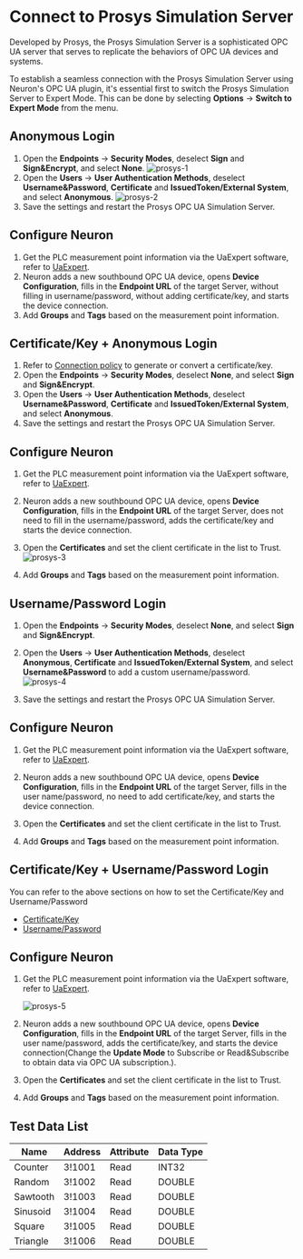# Connect to Prosys Simulation Server

Developed by Prosys, the Prosys Simulation Server is a sophisticated OPC UA server that serves to replicate the behaviors of OPC UA devices and systems. 

To establish a seamless connection with the Prosys Simulation Server using Neuron's OPC UA plugin, it's essential first to switch the Prosys Simulation Server to Expert Mode. This can be done by selecting **Options** -> **Switch to Expert Mode** from the menu.

## Anonymous Login

1. Open the **Endpoints** -> **Security Modes**, deselect **Sign** and **Sign&Encrypt**, and select **None**.
    ![prosys-1](./assets/prosys-1.jpg)
2. Open the **Users** -> **User Authentication Methods**, deselect **Username&Password**, **Certificate** and **IssuedToken/External System**, and select **Anonymous**.
    ![prosys-2](./assets/prosys-2.jpg)
3. Save the settings and restart the Prosys OPC UA Simulation Server.

## Configure Neuron

1. Get the PLC measurement point information via the UaExpert software, refer to [UaExpert](./uaexpert.md).
1. Neuron adds a new southbound OPC UA device, opens **Device Configuration**, fills in the **Endpoint URL** of the target Server, without filling in username/password, without adding certificate/key, and starts the device connection.
1. Add **Groups** and **Tags** based on the measurement point information.

## Certificate/Key + Anonymous Login

1. Refer to [Connection policy](./policy.md) to generate or convert a certificate/key.
2. Open the **Endpoints** -> **Security Modes**, deselect **None**, and select **Sign** and **Sign&Encrypt**.
3. Open the **Users** -> **User Authentication Methods**, deselect **Username&Password**, **Certificate** and **IssuedToken/External System**, and select **Anonymous**.
4. Save the settings and restart the Prosys OPC UA Simulation Server.

## Configure Neuron

1. Get the PLC measurement point information via the UaExpert software, refer to [UaExpert](./uaexpert.md).
2. Neuron adds a new southbound OPC UA device, opens **Device Configuration**, fills in the **Endpoint URL** of the target Server, does not need to fill in the username/password, adds the certificate/key and starts the device connection.
3. Open the **Certificates** and set the client certificate in the list to Trust.
    ![prosys-3](./assets/prosys-3.jpg)

4. Add **Groups** and **Tags** based on the measurement point information.

## Username/Password Login

1. Open the **Endpoints** -> **Security Modes**, deselect **None**, and select **Sign** and **Sign&Encrypt**.

2. Open the **Users** -> **User Authentication Methods**, deselect **Anonymous**, **Certificate** and **IssuedToken/External System**, and select **Username&Password** to add a custom username/password.
    ![prosys-4](./assets/prosys-4.jpg)

3. Save the settings and restart the Prosys OPC UA Simulation Server.

## Configure Neuron

1. Get the PLC measurement point information via the UaExpert software, refer to [UaExpert](./uaexpert.md).
2. Neuron adds a new southbound OPC UA device, opens **Device Configuration**, fills in the **Endpoint URL** of the target Server, fills in the user name/password, no need to add certificate/key, and starts the device connection.
3. Open the **Certificates** and set the client certificate in the list to Trust.


4. Add **Groups** and **Tags** based on the measurement point information.

## Certificate/Key + Username/Password Login

You can refer to the above sections on how to set the Certificate/Key and Username/Password

- [Certificate/Key](#certificate-key-anonymous-login)
- [Username/Password](#username-password-login)

## Configure Neuron

1. Get the PLC measurement point information via the UaExpert software, refer to [UaExpert](./uaexpert.md).

   ![prosys-5](./assets/prosys-5.jpg)

2. Neuron adds a new southbound OPC UA device, opens **Device Configuration**, fills in the **Endpoint URL** of the target Server, fills in the user name/password, adds the certificate/key, and starts the device connection(Change the **Update Mode** to Subscribe or Read&Subscribe to obtain data via OPC UA subscription.).

3. Open the **Certificates** and set the client certificate in the list to Trust.

4. Add **Groups** and **Tags** based on the measurement point information.

## Test Data List

|  Name    |  Address  | Attribute | Data Type  |
| -------- | ------ | ---- | ------ |
| Counter  | 3!1001 | Read | INT32  |
| Random   | 3!1002 | Read | DOUBLE |
| Sawtooth | 3!1003 | Read | DOUBLE |
| Sinusoid | 3!1004 | Read | DOUBLE |
| Square   | 3!1005 | Read | DOUBLE |
| Triangle | 3!1006 | Read | DOUBLE |

